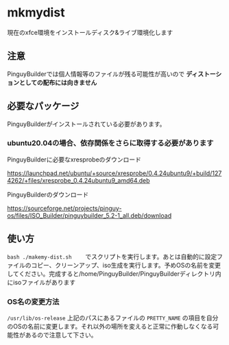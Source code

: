 # mkmydist
現在のxfce環境をインストールディスク&ライブ環境化します

## 注意
PinguyBuilderでは個人情報等のファイルが残る可能性が高いので **ディストーションとしての配布には向きません**

## 必要なパッケージ
PinguyBuilderがインストールされている必要があります。　

### ubuntu20.04の場合、依存関係をさらに取得する必要があります
PinguyBuilderに必要なxresprobeのダウンロード

 <https://launchpad.net/ubuntu/+source/xresprobe/0.4.24ubuntu9/+build/1274262/+files/xresprobe_0.4.24ubuntu9_amd64.deb>
 
PinguyBuilderのダウンロード

<https://sourceforge.net/projects/pinguy-os/files/ISO_Builder/pinguybuilder_5.2-1_all.deb/download>


## 使い方
`bash ./makemy-dist.sh`　　
でスクリプトを実行します。あとは自動的に設定ファイルのコピー、クリーンアップ、iso生成を実行します。予めOSの名前を変更してください。完成すると/home/PinguyBuilder/PinguyBuilderディレクトリ内にisoファイルがあります

### OS名の変更方法
`/usr/lib/os-release`
上記のパスにあるファイルの `PRETTY_NAME` の項目を自分のOSの名前に変更します。それ以外の場所を変えると正常に作動しなくなる可能性があるので注意して下さい。
